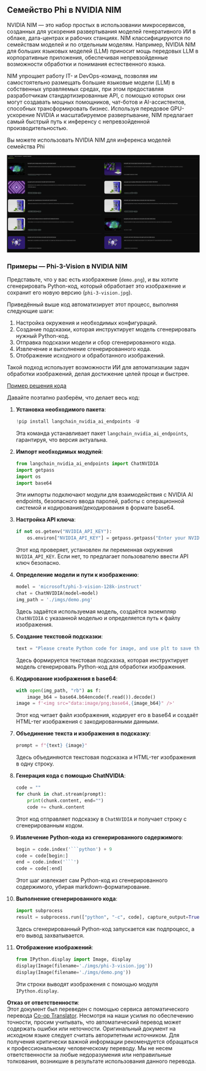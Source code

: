 <!--
CO_OP_TRANSLATOR_METADATA:
{
  "original_hash": "7b08e277df2a9307f861ae54bc30c772",
  "translation_date": "2025-05-07T15:07:57+00:00",
  "source_file": "md/01.Introduction/02/06.NVIDIA.md",
  "language_code": "ru"
}
-->
## Семейство Phi в NVIDIA NIM

NVIDIA NIM — это набор простых в использовании микросервисов, созданных для ускорения развертывания моделей генеративного ИИ в облаке, дата-центрах и рабочих станциях. NIM классифицируются по семействам моделей и по отдельным моделям. Например, NVIDIA NIM для больших языковых моделей (LLM) приносит мощь передовых LLM в корпоративные приложения, обеспечивая непревзойденные возможности обработки и понимания естественного языка.

NIM упрощает работу IT- и DevOps-команд, позволяя им самостоятельно размещать большие языковые модели (LLM) в собственных управляемых средах, при этом предоставляя разработчикам стандартизированные API, с помощью которых они могут создавать мощных помощников, чат-ботов и AI-ассистентов, способных трансформировать бизнес. Используя передовое GPU-ускорение NVIDIA и масштабируемое развертывание, NIM предлагает самый быстрый путь к инференсу с непревзойденной производительностью.

Вы можете использовать NVIDIA NIM для инференса моделей семейства Phi

![nim](../../../../../translated_images/Phi-NIM.09bebb743387ee4a5028d7d4f8fed55e619711b26c8937526b43a2af980f7dcf.ru.png)

### **Примеры — Phi-3-Vision в NVIDIA NIM**

Представьте, что у вас есть изображение (`demo.png`), и вы хотите сгенерировать Python-код, который обработает это изображение и сохранит его новую версию (`phi-3-vision.jpg`).

Приведённый выше код автоматизирует этот процесс, выполняя следующие шаги:

1. Настройка окружения и необходимых конфигураций.
2. Создание подсказки, которая инструктирует модель сгенерировать нужный Python-код.
3. Отправка подсказки модели и сбор сгенерированного кода.
4. Извлечение и выполнение сгенерированного кода.
5. Отображение исходного и обработанного изображений.

Такой подход использует возможности ИИ для автоматизации задач обработки изображений, делая достижение целей проще и быстрее.

[Пример решения кода](../../../../../code/06.E2E/E2E_Nvidia_NIM_Phi3_Vision.ipynb)

Давайте поэтапно разберём, что делает весь код:

1. **Установка необходимого пакета**:
    ```python
    !pip install langchain_nvidia_ai_endpoints -U
    ```  
    Эта команда устанавливает пакет `langchain_nvidia_ai_endpoints`, гарантируя, что версия актуальна.

2. **Импорт необходимых модулей**:
    ```python
    from langchain_nvidia_ai_endpoints import ChatNVIDIA
    import getpass
    import os
    import base64
    ```  
    Эти импорты подключают модули для взаимодействия с NVIDIA AI endpoints, безопасного ввода паролей, работы с операционной системой и кодирования/декодирования в формате base64.

3. **Настройка API ключа**:
    ```python
    if not os.getenv("NVIDIA_API_KEY"):
        os.environ["NVIDIA_API_KEY"] = getpass.getpass("Enter your NVIDIA API key: ")
    ```  
    Этот код проверяет, установлен ли переменная окружения `NVIDIA_API_KEY`. Если нет, то предлагает пользователю ввести API ключ безопасно.

4. **Определение модели и пути к изображению**:
    ```python
    model = 'microsoft/phi-3-vision-128k-instruct'
    chat = ChatNVIDIA(model=model)
    img_path = './imgs/demo.png'
    ```  
    Здесь задаётся используемая модель, создаётся экземпляр `ChatNVIDIA` с указанной моделью и определяется путь к файлу изображения.

5. **Создание текстовой подсказки**:
    ```python
    text = "Please create Python code for image, and use plt to save the new picture under imgs/ and name it phi-3-vision.jpg."
    ```  
    Здесь формируется текстовая подсказка, которая инструктирует модель сгенерировать Python-код для обработки изображения.

6. **Кодирование изображения в base64**:
    ```python
    with open(img_path, "rb") as f:
        image_b64 = base64.b64encode(f.read()).decode()
    image = f'<img src="data:image/png;base64,{image_b64}" />'
    ```  
    Этот код читает файл изображения, кодирует его в base64 и создаёт HTML-тег изображения с закодированными данными.

7. **Объединение текста и изображения в подсказку**:
    ```python
    prompt = f"{text} {image}"
    ```  
    Здесь объединяются текстовая подсказка и HTML-тег изображения в одну строку.

8. **Генерация кода с помощью ChatNVIDIA**:
    ```python
    code = ""
    for chunk in chat.stream(prompt):
        print(chunk.content, end="")
        code += chunk.content
    ```  
    Этот код отправляет подсказку в `ChatNVIDIA` и получает строку с сгенерированным кодом.

9. **Извлечение Python-кода из сгенерированного содержимого**:
    ```python
    begin = code.index('```python') + 9  
    code = code[begin:]  
    end = code.index('```')
    code = code[:end]
    ```  
    Этот шаг извлекает сам Python-код из сгенерированного содержимого, убирая markdown-форматирование.

10. **Выполнение сгенерированного кода**:
    ```python
    import subprocess
    result = subprocess.run(["python", "-c", code], capture_output=True)
    ```  
    Здесь сгенерированный Python-код запускается как подпроцесс, а его вывод захватывается.

11. **Отображение изображений**:
    ```python
    from IPython.display import Image, display
    display(Image(filename='./imgs/phi-3-vision.jpg'))
    display(Image(filename='./imgs/demo.png'))
    ```  
    Эти строки выводят изображения с помощью модуля `IPython.display`.

**Отказ от ответственности**:  
Этот документ был переведен с помощью сервиса автоматического перевода [Co-op Translator](https://github.com/Azure/co-op-translator). Несмотря на наши усилия по обеспечению точности, просим учитывать, что автоматический перевод может содержать ошибки или неточности. Оригинальный документ на исходном языке следует считать авторитетным источником. Для получения критически важной информации рекомендуется обращаться к профессиональному человеческому переводу. Мы не несем ответственности за любые недоразумения или неправильные толкования, возникшие в результате использования данного перевода.